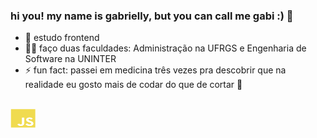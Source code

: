 ### hi you! my name is gabrielly, but you can call me gabi :) 👋

- 🌱 estudo frontend 
- 👩‍🎓 faço duas faculdades: Administração na UFRGS e Engenharia de Software na UNINTER
- ⚡ fun fact: passei em medicina três vezes pra descobrir que na realidade eu gosto mais de codar do que de cortar 💉

<div style="display: inline_block"><br>
  <img align="center" alt="Rafa-Js" height="30" width="40" src="https://raw.githubusercontent.com/devicons/devicon/master/icons/javascript/javascript-plain.svg">
</div>
